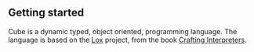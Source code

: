 ## Getting started

Cube is a dynamic typed, object oriented, programming language. The language is based on the [Lox](https://lox) project, from the book [Crafting Interpreters](https://craftinginterpreters.com). 